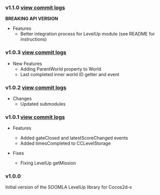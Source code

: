 ### v1.1.0 [view commit logs](https://github.com/soomla/cocos2dx-levelup/compare/cocos2dx-v2-v1.0.3...cocos2dx-v2-v1.1.0)

**BREAKING API VERSION**

* Features
  * Better integration process for LevelUp module (see README for instructions)

### v1.0.3 [view commit logs](https://github.com/soomla/cocos2dx-levelup/compare/cocos2dx-v2-v1.0.2...cocos2dx-v2-v1.0.3)

* New Features
  * Adding ParentWorld property to World
  * Last completed inner world ID getter and event

### v1.0.2 [view commit logs](https://github.com/soomla/cocos2dx-levelup/compare/cocos2dx-v2-v1.0.1...cocos2dx-v2-v1.0.2)

* Changes
  * Updated submodules

### v1.0.1 [view commit logs](https://github.com/soomla/cocos2dx-levelup/compare/cocos2dx-v2-v1.0.0...cocos2dx-v2-v1.0.1)

* Features
  * Added gateClosed and latestScoreChanged events
  * Added timesCompleted to CCLevelStorage

* Fixes
  * Fixing LevelUp getMission

### v1.0.0

Initial version of the SOOMLA LevelUp library for Cocos2d-x
